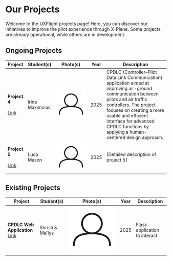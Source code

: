 # Our Projects

Welcome to the UXFlight projects page! Here, you can discover our initiatives to improve the pilot experience through X-Plane. Some projects are already operational, while others are in development.

## Ongoing Projects

| Project                                   | Student(s)       | Photo(s)                  | Year  | Description                                |
|-------------------------------------------|------------------|---------------------------|-------|--------------------------------------------|
| **Project 4**<br/><br/><a href="https://github.com/UXFlight/cpdlc-comms" target="_blank" rel="noopener noreferrer">Link</a> | Irina Maximciuc     | ![Photo](img/user.png) | 2025  | CPDLC (Controller–Pilot Data Link Communication) application aimed at improving air-ground communication between pilots and air traffic controllers. The project focuses on creating a more usable and efficient interface for advanced CPDLC functions by applying a human-centered design approach.         |
| **Project 5**<br/><br/><a href="https://github.com/UXFlight/HVS-2022" target="_blank" rel="noopener noreferrer">Link</a> | Luca Mason     | ![Photo](img/user.png) | 2025  | [Detailed description of project 5]        |

## Existing Projects

| Project                                                        | Student(s)         | Photo(s)                  | Year | Description                                                                                                  |
|---------------------------------------------------------------|-------------------|---------------------------|------|--------------------------------------------------------------------------------------------------------------|
| **CPDLC Web Application**<br/><a href="https://github.com/UXFlight/cpdlc-flask-app" target="_blank" rel="noopener noreferrer">Link</a> | Shristi & Maïlys | ![Photo](img/user.png) | 2025 | Flask application to interact